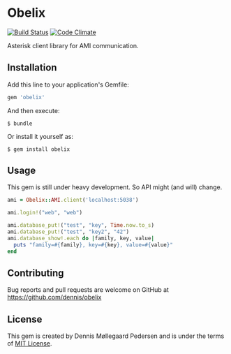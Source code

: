 # Obelix

[![Build Status](https://travis-ci.org/dennis/obelix.svg?branch=develop)](https://travis-ci.org/dennis/obelix)
[![Code Climate](https://codeclimate.com/github/dennis/obelix/badges/gpa.svg)](https://codeclimate.com/github/dennis/obelix)

Asterisk client library for AMI communication.

## Installation

Add this line to your application's Gemfile:

```ruby
gem 'obelix'
```

And then execute:

    $ bundle

Or install it yourself as:

    $ gem install obelix

## Usage

This gem is still under heavy development. So API might (and will) change.

```ruby
ami = Obelix::AMI.client('localhost:5038')

ami.login!("web", "web")

ami.database_put!("test", "key", Time.now.to_s)
ami.database_put!("test", "key2", "42")
ami.database_show!.each do |family, key, value|
  puts "family=#{family}, key=#{key}, value=#{value}"
end
```

## Contributing

Bug reports and pull requests are welcome on GitHub at https://github.com/dennis/obelix

## License

This gem is created by Dennis Møllegaard Pedersen and is under the terms of [MIT License](http://opensource.org/licenses/MIT).

